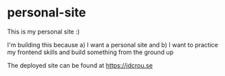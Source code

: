 # personal-site

This is my personal site :)

I'm building this because
a) I want a personal site and
b) I want to practice my frontend skills and build something from the ground up

The deployed site can be found at https://jdcrou.se
